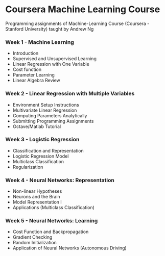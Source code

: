 # Coursera Machine Learning Course
Programming assignments of Machine-Learning Course (Coursera - Stanford University) taught by Andrew Ng


### Week 1 - Machine Learning
- Introduction
- Supervised and Unsupervised Learning
- Linear Regression with One Variable
- Cost function
- Parameter Learning
- Linear Algebra Review

### Week 2 - Linear Regression with Multiple Variables
- Environment Setup Instructions
- Multivariate Linear Regression
- Computing Parameters Analytically
- Submitting Programming Assignments
- Octave/Matlab Tutorial

### Week 3 - Logistic Regression
- Classification and Representation
- Logistic Regression Model
- Multiclass Classification
- Regularization

### Week 4 - Neural Networks: Representation
- Non-linear Hypotheses
- Neurons and the Brain
- Model Representation I
- Applications (Multiclass Classification)

### Week 5 - Neural Networks: Learning
- Cost Function and Backpropagation
- Gradient Checking
- Random Initialization
- Application of Neural Networks (Autonomous Driving)

